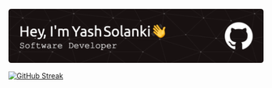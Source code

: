 ![Header](./github-header-image.png)

[![GitHub Streak](http://github-readme-streak-stats.herokuapp.com?user=yksolanki9&theme=dark)](https://git.io/streak-stats)

<!--
**yksolanki9/yksolanki9** is a ✨ _special_ ✨ repository because its `README.md` (this file) appears on your GitHub profile.

Here are some ideas to get you started:

- 🔭 I’m currently working on ...
- 🌱 I’m currently learning ...
- 👯 I’m looking to collaborate on ...
- 🤔 I’m looking for help with ...
- 💬 Ask me about ...
- 📫 How to reach me: ...
- 😄 Pronouns: ...
- ⚡ Fun fact: ...
-->
